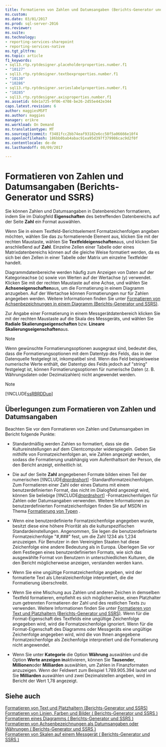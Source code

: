 ```yaml
---
title: Formatieren von Zahlen und Datumsangaben (Berichts-Generator und SSRS) | Microsoft Docs
ms.custom: 
ms.date: 03/01/2017
ms.prod: sql-server-2016
ms.reviewer: 
ms.suite: 
ms.technology:
- reporting-services-sharepoint
- reporting-services-native
ms.tgt_pltfrm: 
ms.topic: article
f1_keywords:
- sql13.rtp.rptdesigner.placeholderproperties.number.f1
- "10127"
- sql13.rtp.rptdesigner.textboxproperties.number.f1
- "10130"
- "10286"
- sql13.rtp.rptdesigner.serieslabelproperties.number.f1
- "10285"
- sql13.rtp.rptdesigner.axisproperties.number.f1
ms.assetid: 6de1a725-9f06-4708-be26-2d55e442e344
caps.latest.revision: 6
author: maggiesMSFT
ms.author: maggies
manager: erikre
ms.workload: On Demand
ms.translationtype: MT
ms.sourcegitcommit: f3481fcc2bb74eaf93182e6cc58f5a06666e10f4
ms.openlocfilehash: 186bb0bab4abac91ea95d397f379986cac9d2f0f
ms.contentlocale: de-de
ms.lasthandoff: 08/09/2017

---
```

# <a name="formatting-numbers-and-dates-report-builder-and-ssrs"></a>Formatieren von Zahlen und Datumsangaben (Berichts-Generator und SSRS)
  Sie können Zahlen und Datumsangaben in Datenbereichen formatieren, indem Sie im Dialogfeld **Eigenschaften** des betreffenden Datenbereichs auf der Seite **Zahl** ein Format auswählen.  
  
 Wenn Sie in einem Textfeld-Berichtselement Formatzeichenfolgen angeben möchten, wählen Sie das zu formatierende Element aus, klicken Sie mit der rechten Maustaste, wählen Sie **Textfeldeigenschaften**aus, und klicken Sie anschließend auf **Zahl**. Einzelne Zellen einer Tabelle oder eines Matrixdatenbereichs können auf die gleiche Weise formatiert werden, da es sich bei den Zellen in einer Tabelle oder Matrix um einzelne Textfelder handelt.  
  
 Diagrammdatenbereiche werden häufig zum Anzeigen von Daten auf der Kategorieachse (x) sowie von Werten auf der Wertachse (y) verwendet. Klicken Sie mit der rechten Maustaste auf eine Achse, und wählen Sie **Achseneigenschaften**aus, um die Formatierung in einem Diagramm anzugeben. Auf der Wertachse können Formatierungen nur für Zahlen angegeben werden. Weitere Informationen finden Sie unter [Formatieren von Achsenbezeichnungen in einem Diagramm &#40;Berichts-Generator und SSRS&#41;](../../reporting-services/report-design/formatting-axis-labels-on-a-chart-report-builder-and-ssrs.md).  
  
 Zur Angabe einer Formatierung in einem Messgerätdatenbereich klicken Sie mit der rechten Maustaste auf die Skala des Messgeräts, und wählen Sie **Radiale Skalierungseigenschaften** bzw. **Lineare Skalierungseigenschaften**aus.  
  
> [!NOTE]  
>  Wenn gewünschte Formatierungsoptionen ausgegraut sind, bedeutet dies, dass die Formatierungsoptionen mit dem Datentyp des Felds, das in der Datenquelle festgelegt ist, inkompatibel sind. Wenn das Feld beispielsweise numerische Werte enthält, der Datentyp des Felds jedoch auf "string" festgelegt ist, können Formatierungsoptionen für numerische Daten (z. B. Währungsdaten oder Dezimalzahlen) nicht angewendet werden.  
  
> [!NOTE]  
>  [!INCLUDE[ssRBRDDup](../../includes/ssrbrddup-md.md)]  
  
## <a name="considerations-for-formatting-numbers-and-dates"></a>Überlegungen zum Formatieren von Zahlen und Datumsangaben  
 Beachten Sie vor dem Formatieren von Zahlen und Datumsangaben im Bericht folgende Punkte:  
  
-   Standardmäßig werden Zahlen so formatiert, dass sie die Kultureinstellungen auf dem Clientcomputer widerspiegeln. Geben Sie mithilfe von Formatzeichenfolgen an, wie Zahlen angezeigt werden, sodass die Formatierung unabhängig vom Aufenthaltsort der Person, die den Bericht anzeigt, einheitlich ist.  
  
-   Die auf der Seite **Zahl** angegebenen Formate bilden einen Teil der numerischen [!INCLUDE[dnprdnshort](../../includes/dnprdnshort-md.md)] -Standardformatzeichenfolgen. Zum Formatieren einer Zahl oder eines Datums mit einem benutzerdefinierten Format, das nicht im Dialogfeld angezeigt wird, können Sie beliebige [!INCLUDE[dnprdnshort](../../includes/dnprdnshort-md.md)] -Formatzeichenfolgen für Zahlen oder Datumsangaben verwenden. Weitere Informationen zu benutzerdefinierten Formatzeichenfolgen finden Sie auf MSDN im Thema [Formatierung von Typen](http://go.microsoft.com/fwlink/?LinkId=112024) .  
  
-   Wenn eine benutzerdefinierte Formatzeichenfolge angegeben wurde, besitzt diese eine höhere Priorität als die kulturspezifischen Standardeinstellungen. Angenommen, Sie legen die benutzerdefinierte Formatzeichenfolge "#,###" fest, um die Zahl 1234 als 1,234 anzuzeigen. Für Benutzer in den Vereinigten Staaten hat diese Zeichenfolge eine andere Bedeutung als in Europa. Überlegen Sie vor dem Festlegen eines benutzerdefinierten Formats, wie sich das ausgewählte Format von Benutzern in unterschiedlichen Kulturen, die den Bericht möglicherweise anzeigen, verstanden werden kann.  
  
-   Wenn Sie eine ungültige Formatzeichenfolge angeben, wird der formatierte Text als Literalzeichenfolge interpretiert, die die Formatierung überschreibt.  
  
-   Wenn Sie eine Mischung aus Zahlen und anderen Zeichen in demselben Textfeld formatieren, empfiehlt es sich möglicherweise, einen Platzhalter zum getrennten Formatieren der Zahl und des restlichen Texts zu verwenden. Weitere Informationen finden Sie unter [Formatieren von Text und Platzhaltern &#40;Berichts-Generator und SSRS&#41;](../../reporting-services/report-design/formatting-text-and-placeholders-report-builder-and-ssrs.md). Wenn für die Format-Eigenschaft des Textfelds eine ungültige Zeichenfolge angegeben wird, wird die Formatzeichenfolge ignoriert. Wenn für die Format-Eigenschaft des Diagramms oder Messgeräts eine ungültige Zeichenfolge angegeben wird, wird die von Ihnen angegebene Formatzeichenfolge als Zeichenfolge interpretiert und die Formatierung nicht angewendet.  
  
-   Wenn Sie unter **Kategorie** die Option **Währung** auswählen und die Option **Werte anzeigen in**aktivieren, können Sie **Tausender**, **Millionen**oder **Milliarden** auswählen, um Zahlen in Finanzformaten anzuzeigen. Wenn der Feldwert zum Beispiel 1.789.905.394 lautet und Sie **Milliarden** auswählen und zwei Dezimalstellen angeben, wird im Bericht der Wert 1,78 angezeigt.  
  
## <a name="see-also"></a>Siehe auch  
 [Formatieren von Text und Platzhaltern &#40;Berichts-Generator und SSRS&#41;](../../reporting-services/report-design/formatting-text-and-placeholders-report-builder-and-ssrs.md)   
 [Formatieren von Linien, Farben und Bilder &#40; Berichts-Generator und SSRS &#41;](../../reporting-services/report-design/formatting-lines-colors-and-images-report-builder-and-ssrs.md)   
 [Formatieren eines Diagramms &#40; Berichts-Generator und SSRS &#41;](../../reporting-services/report-design/formatting-a-chart-report-builder-and-ssrs.md)   
 [Formatieren von Achsenbezeichnungen als Datumsangaben oder Währungen &#40; Berichts-Generator und SSRS &#41;](../../reporting-services/report-design/format-axis-labels-as-dates-or-currencies-report-builder-and-ssrs.md)   
 [Formatieren von Skalen auf einem Messgerät &#40; Berichts-Generator und SSRS &#41;](../../reporting-services/report-design/formatting-scales-on-a-gauge-report-builder-and-ssrs.md)  
  
  

